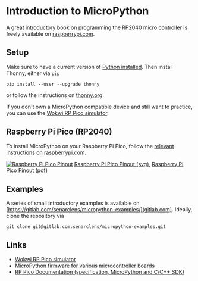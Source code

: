# Introduction to MicroPython

A great introductory book on programming the RP2040 micro controller is
freely available on
[raspberrypi.com](https://hackspace.raspberrypi.com/books/micropython-pico/pdf/download).

## Setup
Make sure to have a current version of
[Python installed](../installation.html). Then install Thonny, either
via `pip`
```shell
pip install --user --upgrade thonny
```
or follow the instructions on
[thonny.org](https://thonny.org/).

If you don't own a MicroPython compatible device and still want to practice,
you can use the
[Wokwi RP Pico simulator](https://wokwi.com/arduino/new?template=micropython-pi-pico).

## Raspberry Pi Pico (RP2040)
To install MicroPython on your Raspberry Pi Pico, follow the
[relevant instructions on
raspberrypi.com](https://www.raspberrypi.com/documentation/microcontrollers/micropython.html#drag-and-drop-micropython).

[![Raspberry Pi Pico Pinout](https://www.raspberrypi.com/documentation/microcontrollers/images/pico-pinout.svg)](https://www.raspberrypi.com/documentation/microcontrollers/images/pico-pinout.svg)
[Raspberry Pi Pico Pinout (svg)](https://www.raspberrypi.com/documentation/microcontrollers/images/pico-pinout.svg),
[Raspberry Pi Pico Pinout (pdf)](https://datasheets.raspberrypi.com/pico/Pico-R3-A4-Pinout.pdf)

## Examples
A series of small introductory examples is available on
[https://gitlab.com/senarclens/micropython-examples/](gitlab.com). Ideally,
clone the repository via
```shell
git clone git@gitlab.com:senarclens/micropython-examples.git
```

## Links
* [Wokwi RP Pico simulator](https://wokwi.com/arduino/new?template=micropython-pi-pico)
* [MicroPython firmware for various microcontroller boards](https://micropython.org/download/)
* [RP Pico Documentation (specification, MicroPython and C/C++ SDK)](https://www.raspberrypi.com/documentation/microcontrollers/raspberry-pi-pico.html)
